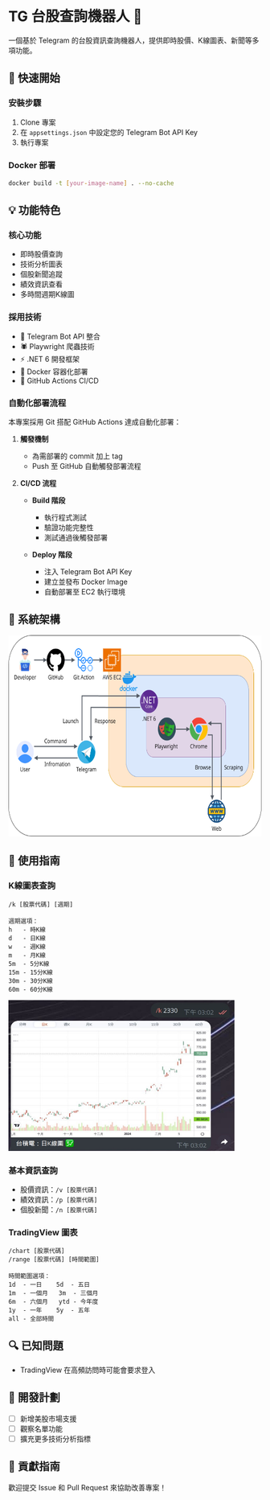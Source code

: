 # TG 台股查詢機器人 🤖

一個基於 Telegram 的台股資訊查詢機器人，提供即時股價、K線圖表、新聞等多項功能。

## 🚀 快速開始

### 安裝步驟
1. Clone 專案
2. 在 `appsettings.json` 中設定您的 Telegram Bot API Key
3. 執行專案

### Docker 部署
```bash
docker build -t [your-image-name] . --no-cache
```

## 💡 功能特色

### 核心功能
- 即時股價查詢
- 技術分析圖表
- 個股新聞追蹤
- 績效資訊查看
- 多時間週期K線圖

### 採用技術
- 🤖 Telegram Bot API 整合
- 🕷️ Playwright 爬蟲技術
- ⚡ .NET 6 開發框架
- 🐳 Docker 容器化部署
- 🔄 GitHub Actions CI/CD

### 自動化部署流程
本專案採用 Git 搭配 GitHub Actions 達成自動化部署：

1. **觸發機制**
   - 為需部署的 commit 加上 tag
   - Push 至 GitHub 自動觸發部署流程

2. **CI/CD 流程**
   - **Build 階段**
     - 執行程式測試
     - 驗證功能完整性
     - 測試通過後觸發部署
   
   - **Deploy 階段**
     - 注入 Telegram Bot API Key
     - 建立並發布 Docker Image
     - 自動部署至 EC2 執行環境

## 🔧 系統架構

<img src="readme/images/flowchart.png" alt="系統架構圖" height="400" width="600">

## 📖 使用指南

### K線圖表查詢
```
/k [股票代碼] [週期]

週期選項：
h   - 時K線
d   - 日K線
w   - 週K線
m   - 月K線
5m  - 5分K線
15m - 15分K線
30m - 30分K線
60m - 60分K線
```
<img src="readme/images/kline.jpg" alt="K線示例" height="300" width="450">

### 基本資訊查詢
- 股價資訊：`/v [股票代碼]`
- 績效資訊：`/p [股票代碼]`
- 個股新聞：`/n [股票代碼]`

### TradingView 圖表
```
/chart [股票代碼]
/range [股票代碼] [時間範圍]

時間範圍選項：
1d  - 一日    5d  - 五日
1m  - 一個月   3m  - 三個月
6m  - 六個月   ytd - 今年度
1y  - 一年    5y  - 五年
all - 全部時間
```

## 🔍 已知問題
- TradingView 在高頻訪問時可能會要求登入

## 📝 開發計劃
- [ ] 新增美股市場支援
- [ ] 觀察名單功能
- [ ] 擴充更多技術分析指標

## 🤝 貢獻指南
歡迎提交 Issue 和 Pull Request 來協助改善專案！

